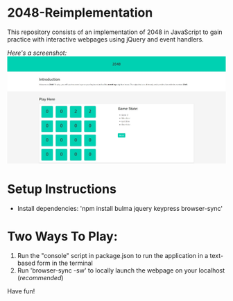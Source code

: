 # 2048-Reimplementation
This repository consists of an implementation of 2048 in JavaScript to gain practice with interactive webpages using jQuery and event handlers.

*Here's a screenshot:*
![2048 Screenshot](/2048.JPG?raw=true "2048")

# Setup Instructions
- Install dependencies: 'npm install bulma jquery keypress browser-sync'

# Two Ways To Play:
1) Run the "console" script in package.json to run the application in a text-based form in the terminal
2) Run 'browser-sync -sw' to locally launch the webpage on your localhost (*recommended*)

Have fun!
